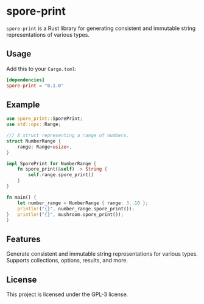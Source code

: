 # spore-print

`spore-print` is a Rust library for generating consistent and immutable string representations of various types.

## Usage

Add this to your `Cargo.toml`:

```toml
[dependencies]
spore-print = "0.1.0"
```

## Example

```rust 
use spore_print::SporePrint;
use std::ops::Range;

/// A struct representing a range of numbers.
struct NumberRange {
    range: Range<usize>,
}

impl SporePrint for NumberRange {
    fn spore_print(&self) -> String {
        self.range.spore_print()
    }
}

fn main() {
    let number_range = NumberRange { range: 3..10 };
    println!("{}", number_range.spore_print());
}   println!("{}", mushroom.spore_print());
}
```

## Features

Generate consistent and immutable string representations for various types.
Supports collections, options, results, and more.

## License

This project is licensed under the GPL-3 license.